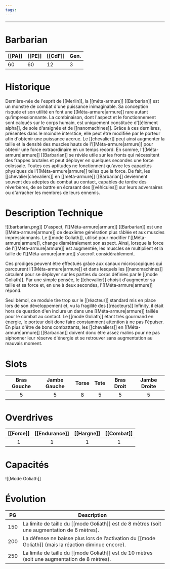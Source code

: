 ```yaml
---
tags:
---
```


___
# Barbarian

| [[PA]] | [[PE]] | [[CdF]] | Gen. |
| ------ | ------ | ------- | ---- |
| 60     | 60     | 12      | 3    |
# Historique
Dernière-née de l'esprit de [[Merlin]], la [[méta-armure]] [[Barbarian]] est un monstre de combat d'une puissance inimaginable. Sa conception risquée et son utilité en font une [[Méta-armure|armure]] rare autant qu'impressionnante. La combinaison, dont l'aspect et le fonctionnement sont calqués sur le corps humain, est uniquement constituée d'[[élément alpha]], de soie d'araignée et de [[nanomachines]]. Grâce à ces dernières, présentes dans le moindre interstice, elle peut être modifiée par le porteur afin d'obtenir une puissance accrue. Le [[chevalier]] peut ainsi augmenter la taille et la densité des muscles hauts de l'[[Méta-armure|armure]] pour obtenir une force extraordinaire en un temps record. En somme, l'[[Méta-armure|armure]] [[Barbarian]] se révèle utile sur les fronts qui nécessitent des frappes brutales et peut déployer en quelques secondes une force colossale. Toutes ces aptitudes ne fonctionnent qu'avec les capacités physiques de l'[[Méta-armure|armure]] telles que la force. De fait, les [[chevalier|chevaliers]] en [[méta-armure]] [[Barbarian]] deviennent souvent des adeptes du combat au contact, capables de tordre des réverbères, de se battre en écrasant des [[véhicules]] sur leurs adversaires ou d'arracher les membres de leurs ennemis.
# Description Technique
![[barbarian.png]]
D'aspect, l'[[Méta-armure|armure]] [[Barbarian]] est une [[Méta-armure|armure]] de deuxième génération plus râblée et aux muscles impressionnants. Le [[mode Goliath]], utilisé pour modifier l'[[Méta-armure|armure]], change diamétralement son aspect. Ainsi, lorsque la force de l'[[Méta-armure|armure]] est augmentée, les muscles se multiplient et la taille de l'[[Méta-armure|armure]] s'accroît considérablement.

Ces prodiges peuvent être effectués grâce aux canaux microscopiques qui parcourent l'[[Méta-armure|armure]] et dans lesquels les [[nanomachines]] circulent pour se déployer sur les parties du corps définies par le [[mode Goliath]]. Par une simple pensée, le [[chevalier]] choisit d'augmenter sa taille et sa force et, en une à deux secondes, l'[[Méta-armure|armure]] répond.

Seul bémol, ce module tire trop sur le [[réacteur]] standard mis en place lors de son développement et, vu la fragilité des [[réacteurs]] Infinity, il était hors de question d'en inclure un dans une [[Méta-armure|armure]] taillée pour le combat au contact. Le [[mode Goliath]] étant très gourmand en énergie, le porteur doit donc faire constamment attention à ne pas l'épuiser. En plus d'être de bons combattants, les [[chevaliers]] en [[Méta-armure|armure]] [[Barbarian]] doivent donc être assez malins pour ne pas siphonner leur réserve d'énergie et se retrouver sans augmentation au mauvais moment.

# Slots

| Bras Gauche | Jambe Gauche | Torse | Tete | Bras Droit | Jambe Droite |
| :---------: | :----------: | :---: | :--: | :--------: | :----------: |
|      5      |      5       |   8   |  5   |     5      |      5       |
# Overdrives

| [[Force]] | [[Endurance]] | [[Hargne]] | [[Combat]] |
| :-------: | :-----------: | :--------: | :--------: |
|     1     |       1       |     1      |     1      |

# Capacités
![[Mode Goliath]]

# Évolution

| PG  | Description                                                                                           |
| :-: | ----------------------------------------------------------------------------------------------------- |
| 150 | La limite de taille du [[mode Goliath]] est de 8 mètres (soit une augmentation de 6 mètres).          |
| 200 | La défense ne baisse plus lors de l’activation du [[mode Goliath]] (mais la réaction diminue encore). |
| 250 | La limite de taille du [[mode Goliath]] est de 10 mètres (soit une augmentation de 8 mètres).         |
